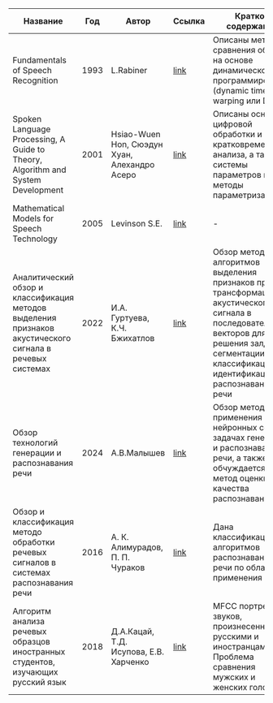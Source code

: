 | Название | Год | Автор | Ссылка | Краткое содержание |
| -------- |---- | ----- | ------ | ---- |
|Fundamentals of Speech Recognition|1993|L.Rabiner|[link](https://drive.google.com/file/d/1Nv8c9JsEeqgBu9eYKUEDa62WdLJ_21Jc/view?usp=sharing)|Описаны методы сравнения образов на основе динамического программирования (dynamic time warping или DTW)|
|Spoken Language Processing, A Guide to Theory, Algorithm and System Development|2001|Hsiao-Wuen Hon, Сюэдун Хуан, Алехандро Асеро|[link](https://drive.google.com/file/d/11DMkh7N-6CuuzwOc8byBasBcxsYLkhWI/view?usp=sharing)|Описаны основы цифровой обработки и кратковременного анализа, а также системы параметров и методы параметризации|
Mathematical Models for Speech Technology|2005|Levinson S.E.|[link](https://drive.google.com/file/d/1fwHPx1vMdjbamALlL9op_ucfiQRVQOUO/view?usp=sharing)|-|
|Аналитический обзор и классификация методов выделения признаков акустического сигнала в речевых системах|2022|И.А. Гуртуева, К.Ч. Бжихатлов|[link](https://cyberleninka.ru/article/n/analiticheskiy-obzor-i-klassifikatsiya-metodov-vydeleniya-priznakov-akusticheskogo-signala-v-rechevyh-sistemah/viewer)|Обзор методов и алгоритмов выделения признаков при трансформации акустического сигнала в последовательноть векторов для решения залдч сегментации, классификации, идентификации или распознавания речи|
|Обзор технологий генерации и распознавания речи|2024|А.В.Малышев|[link](https://cyberleninka.ru/article/n/obzor-tehnologiy-generatsii-i-raspoznavaniya-rechi/viewer)|Обзор методов применения нейронных сетей в задачах генерации и распознавания речи, а также обчуждается метод оценки качества распознавания|
|Обзор и классификация методо обработки речевых сигналов в системах распознавания речи|2016|А. К. Алимурадов, П. П. Чураков|[link](https://cyberleninka.ru/article/n/obzor-i-klassifikatsiya-metodov-obrabotki-rechevyh-signalov-v-sistemah-raspoznavaniya-rechi/viewer)|Дана классификация алгоритмов распознавания речи по области их применения|
|Алгоритм анализа речевых образцов иностранных студентов, изучающих русский язык|2018|Д.А.Кацай, Т.Д. Исупова, Е.В. Харченко|[link](https://www.elibrary.ru/download/elibrary_32478876_70890023.pdf)|MFCC портреты звуков, произнесенных русскими и иностранцами. Проблема сравнения мужских и женских голосов|
